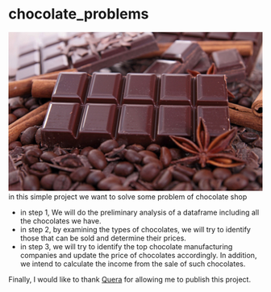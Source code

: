 # chocolate_problems
![chocolate image](https://github.com/mobinmadani8/chocolate_problems/blob/main/chocolate.jpg?raw=true)
in this simple project we want to solve some problem of chocolate shop
* in step 1, We will do the preliminary analysis of a dataframe including all the chocolates we have.
* in step 2, by examining the types of chocolates, we will try to identify those that can be sold and determine their prices.
* in step 3, we will try to identify the top chocolate manufacturing companies and update the price of chocolates accordingly. In addition, we intend to calculate the income from the sale of such chocolates.

Finally, I would like to thank [Quera](https://quera.org/) for allowing me to publish this project.
